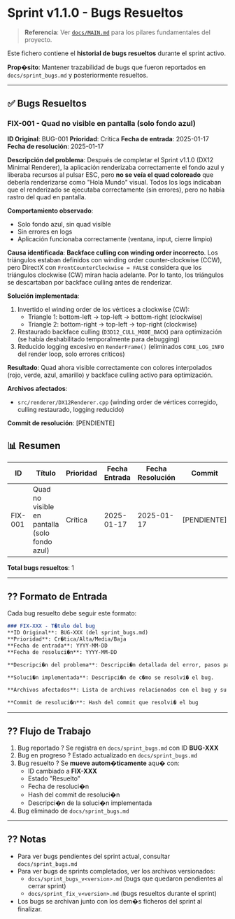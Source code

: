 ﻿# Sprint v1.1.0 - Bugs Resueltos

> **Referencia**: Ver [`docs/MAIN.md`](MAIN.md) para los pilares fundamentales del proyecto.

Este fichero contiene el **historial de bugs resueltos** durante el sprint activo.

**Prop�sito**: Mantener trazabilidad de bugs que fueron reportados en `docs/sprint_bugs.md` y posteriormente resueltos.

---

## ✅ Bugs Resueltos

### FIX-001 - Quad no visible en pantalla (solo fondo azul)
**ID Original**: BUG-001
**Prioridad**: Crítica
**Fecha de entrada**: 2025-01-17
**Fecha de resolución**: 2025-01-17

**Descripción del problema**: Después de completar el Sprint v1.1.0 (DX12 Minimal Renderer), la aplicación renderizaba correctamente el fondo azul y liberaba recursos al pulsar ESC, pero **no se veía el quad coloreado** que debería renderizarse como "Hola Mundo" visual. Todos los logs indicaban que el renderizado se ejecutaba correctamente (sin errores), pero no había rastro del quad en pantalla.

**Comportamiento observado**:
- Solo fondo azul, sin quad visible
- Sin errores en logs
- Aplicación funcionaba correctamente (ventana, input, cierre limpio)

**Causa identificada**: **Backface culling con winding order incorrecto**. Los triángulos estaban definidos con winding order counter-clockwise (CCW), pero DirectX con `FrontCounterClockwise = FALSE` considera que los triángulos clockwise (CW) miran hacia adelante. Por lo tanto, los triángulos se descartaban por backface culling antes de renderizar.

**Solución implementada**:
1. Invertido el winding order de los vértices a clockwise (CW):
   - Triangle 1: bottom-left → top-left → bottom-right (clockwise)
   - Triangle 2: bottom-right → top-left → top-right (clockwise)
2. Restaurado backface culling (`D3D12_CULL_MODE_BACK`) para optimización (se había deshabilitado temporalmente para debugging)
3. Reducido logging excesivo en `RenderFrame()` (eliminados `CORE_LOG_INFO` del render loop, solo errores críticos)

**Resultado**: Quad ahora visible correctamente con colores interpolados (rojo, verde, azul, amarillo) y backface culling activo para optimización.

**Archivos afectados**: 
- `src/renderer/DX12Renderer.cpp` (winding order de vértices corregido, culling restaurado, logging reducido)

**Commit de resolución**: [PENDIENTE]


## 📊 Resumen

| ID | Título | Prioridad | Fecha Entrada | Fecha Resolución | Commit |
|----|--------|-----------|---------------|------------------|--------|
| FIX-001 | Quad no visible en pantalla (solo fondo azul) | Crítica | 2025-01-17 | 2025-01-17 | [PENDIENTE] |

**Total bugs resueltos**: 1

---

## ?? Formato de Entrada

Cada bug resuelto debe seguir este formato:

```markdown
### FIX-XXX - T�tulo del bug
**ID Original**: BUG-XXX (del sprint_bugs.md)
**Prioridad**: Cr�tica/Alta/Media/Baja
**Fecha de entrada**: YYYY-MM-DD
**Fecha de resoluci�n**: YYYY-MM-DD

**Descripci�n del problema**: Descripci�n detallada del error, pasos para reproducir, comportamiento esperado vs observado.

**Soluci�n implementada**: Descripci�n de c�mo se resolvi� el bug.

**Archivos afectados**: Lista de archivos relacionados con el bug y su resoluci�n

**Commit de resoluci�n**: Hash del commit que resolvi� el bug
```

---

## ?? Flujo de Trabajo

1. Bug reportado ? Se registra en `docs/sprint_bugs.md` con ID **BUG-XXX**
2. Bug en progreso ? Estado actualizado en `docs/sprint_bugs.md`
3. Bug resuelto ? Se **mueve autom�ticamente** aqu� con:
   - ID cambiado a **FIX-XXX**
   - Estado "Resuelto"
   - Fecha de resoluci�n
   - Hash del commit de resoluci�n
   - Descripci�n de la soluci�n implementada
4. Bug eliminado de `docs/sprint_bugs.md`

---

## ?? Notas

- Para ver bugs pendientes del sprint actual, consultar `docs/sprint_bugs.md`
- Para ver bugs de sprints completados, ver los archivos versionados:
  - `docs/sprint_bugs_v<version>.md` (bugs que quedaron pendientes al cerrar sprint)
  - `docs/sprint_fix_v<version>.md` (bugs resueltos durante el sprint)
- Los bugs se archivan junto con los dem�s ficheros del sprint al finalizar.

